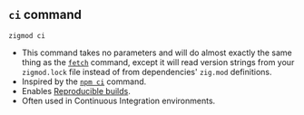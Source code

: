 ## `ci` command
```
zigmod ci
```

- This command takes no parameters and will do almost exactly the same thing as the [`fetch`](./fetch.md) command, except it will read version strings from your `zigmod.lock` file instead of from dependencies' `zig.mod` definitions.
- Inspired by the [`npm ci`](https://docs.npmjs.com/cli/ci.html) command.
- Enables [Reproducible builds](https://reproducible-builds.org/).
- Often used in Continuous Integration environments.
